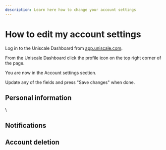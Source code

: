 ```yaml
---
description: Learn here how to change your account settings
---
```


# How to edit my account settings

Log in to the Uniscale Dashboard from [app.uniscale.com](https://app.uniscale.com/).

From the Uniscale Dashboard click the profile icon on the top right corner of the page.

You are now in the Account settings section.

Update any of the fields and press "Save changes" when done.

## Personal information

\


## Notifications





## Account deletion

